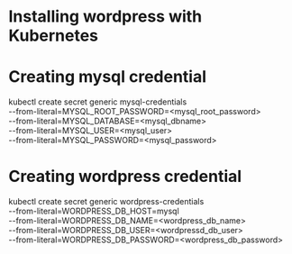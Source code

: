 # Installing wordpress with Kubernetes

# Creating mysql credential
kubectl create secret generic mysql-credentials \
--from-literal=MYSQL_ROOT_PASSWORD=<mysql_root_password> \
--from-literal=MYSQL_DATABASE=<mysql_dbname> \
--from-literal=MYSQL_USER=<mysql_user> \
--from-literal=MYSQL_PASSWORD=<mysql_password>

# Creating wordpress credential
kubectl create secret generic wordpress-credentials \
--from-literal=WORDPRESS_DB_HOST=mysql \
--from-literal=WORDPRESS_DB_NAME=<wordpress_db_name> \
--from-literal=WORDPRESS_DB_USER=<wordpressd_db_user> \
--from-literal=WORDPRESS_DB_PASSWORD=<wordpress_db_password>
